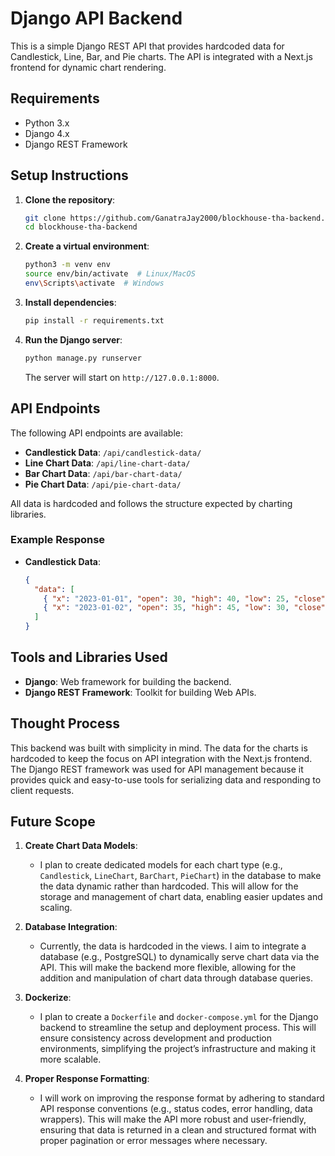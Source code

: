# Django API Backend

This is a simple Django REST API that provides hardcoded data for Candlestick, Line, Bar, and Pie charts. The API is integrated with a Next.js frontend for dynamic chart rendering.

## Requirements

- Python 3.x
- Django 4.x
- Django REST Framework

## Setup Instructions

1. **Clone the repository**:

   ```bash
   git clone https://github.com/GanatraJay2000/blockhouse-tha-backend.git
   cd blockhouse-tha-backend
   ```

2. **Create a virtual environment**:

   ```bash
   python3 -m venv env
   source env/bin/activate  # Linux/MacOS
   env\Scripts\activate  # Windows
   ```

3. **Install dependencies**:

   ```bash
   pip install -r requirements.txt
   ```

4. **Run the Django server**:

   ```bash
   python manage.py runserver
   ```

   The server will start on `http://127.0.0.1:8000`.

## API Endpoints

The following API endpoints are available:

- **Candlestick Data**: `/api/candlestick-data/`
- **Line Chart Data**: `/api/line-chart-data/`
- **Bar Chart Data**: `/api/bar-chart-data/`
- **Pie Chart Data**: `/api/pie-chart-data/`

All data is hardcoded and follows the structure expected by charting libraries.

### Example Response

- **Candlestick Data**:
  ```json
  {
    "data": [
      { "x": "2023-01-01", "open": 30, "high": 40, "low": 25, "close": 35 },
      { "x": "2023-01-02", "open": 35, "high": 45, "low": 30, "close": 40 }
    ]
  }
  ```

## Tools and Libraries Used

- **Django**: Web framework for building the backend.
- **Django REST Framework**: Toolkit for building Web APIs.

## Thought Process

This backend was built with simplicity in mind. The data for the charts is hardcoded to keep the focus on API integration with the Next.js frontend. The Django REST framework was used for API management because it provides quick and easy-to-use tools for serializing data and responding to client requests.

## Future Scope

1. **Create Chart Data Models**:

   - I plan to create dedicated models for each chart type (e.g., `Candlestick`, `LineChart`, `BarChart`, `PieChart`) in the database to make the data dynamic rather than hardcoded. This will allow for the storage and management of chart data, enabling easier updates and scaling.

2. **Database Integration**:

   - Currently, the data is hardcoded in the views. I aim to integrate a database (e.g., PostgreSQL) to dynamically serve chart data via the API. This will make the backend more flexible, allowing for the addition and manipulation of chart data through database queries.

3. **Dockerize**:

   - I plan to create a `Dockerfile` and `docker-compose.yml` for the Django backend to streamline the setup and deployment process. This will ensure consistency across development and production environments, simplifying the project’s infrastructure and making it more scalable.

4. **Proper Response Formatting**:
   - I will work on improving the response format by adhering to standard API response conventions (e.g., status codes, error handling, data wrappers). This will make the API more robust and user-friendly, ensuring that data is returned in a clean and structured format with proper pagination or error messages where necessary.
